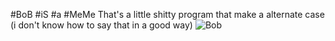 #BoB #iS #a #MeMe
That's a little shitty program that make a alternate case (i don't know how to say that in a good way)
![Bob](https://usatftw.files.wordpress.com/2017/05/spongebob.jpg?w=1000&h=600&crop=1)

